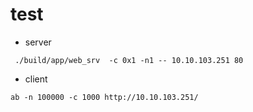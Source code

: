 # test
+ server   
```
 ./build/app/web_srv  -c 0x1 -n1 -- 10.10.103.251 80
```
+  client   

```
ab -n 100000 -c 1000 http://10.10.103.251/
```
